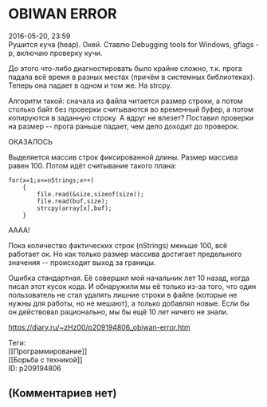 OBIWAN ERROR
============

  
2016-05-20, 23:59  
 Рушится куча (heap). Окей. Ставлю Debugging tools for Windows, gflags -p, включаю проверку кучи.   
   
 До этого что-либо диагностировать было крайне сложно, т.к. прога падала всё время в разных местах (причём в системных библиотеках). Теперь она падает в одном и том же. На strcpy.   
   
 Алгоритм такой: сначала из файла читается размер строки, а потом столько байт без проверки считываются во временный буфер, а потом копируются в заданную строку. А вдруг не влезет? Поставил проверки на размер -- прога раньше падает, чем дело доходит до проверок.   
   
 ОКАЗАЛОСЬ   
   
 Выделяется массив строк фиксированной длины. Размер массива равен 100. Потом идёт считывание такого плана:   
 
```
for(x=1;x<=nStrings;x++)  
	{
		file.read(&size,sizeof(size));
		file.read(buf,size);
		strcpy(array[x],buf);  
	}
```
   
   
 АААА!   
   
 Пока количество фактических строк (nStrings) меньше 100, всё работает ок. Но как только размер массива достигает предельного значения -- происходит выход за границы.   
   
 Ошибка стандартная. Её совершил мой начальник лет 10 назад, когда писал этот кусок кода. И обнаружили мы её только из-за того, что один пользователь не стал удалять лишние строки в файле (которые не нужны для работы, но не мешают), а только добавлял новые. Если бы он действовал рационально, мы бы ещё 10 лет ничего не знали.   
  
<https://diary.ru/~zHz00/p209194806_obiwan-error.htm>  
  
Теги:  
[[Программирование]]  
[[Борьба с техникой]]  
ID: p209194806  


(Комментариев нет)
------------------